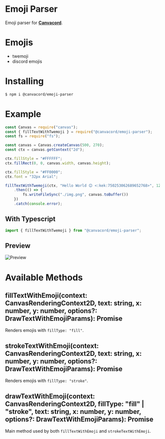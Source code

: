 # Emoji Parser
Emoji parser for **[Canvacord](https://npmjs.com/package/canvacord)**.

# Emojis
- twemoji
- discord emojis

# Installing

```sh
$ npm i @canvacord/emoji-parser
```

# Example

```js
const Canvas = require("canvas");
const { fillTextWithTwemoji } = require("@canvacord/emoji-parser");
const fs = require("fs");

const canvas = Canvas.createCanvas(500, 270);
const ctx = canvas.getContext("2d");

ctx.fillStyle = "#FFFFFF";
ctx.fillRect(0, 0, canvas.width, canvas.height);

ctx.fillStyle = "#FF0000";
ctx.font = "32px Arial";

fillTextWithTwemoji(ctx, "Hello World 😊 <:kek:750253062689652768>", 120, 150)
    .then(() => {
        fs.writeFileSync("./img.png", canvas.toBuffer())
    })
    .catch(console.error);

```

## With Typescript

```ts
import { fillTextWithTwemoji } from "@canvacord/emoji-parser";
```

## Preview
![Preview](https://i.imgur.com/1hyyd5P.png)

# Available Methods

## fillTextWithEmoji(context: CanvasRenderingContext2D, text: string, x: number, y: number, options?: DrawTextWithEmojiParams): Promise<void>
Renders emojis with `fillType: "fill"`.

## strokeTextWithEmoji(context: CanvasRenderingContext2D, text: string, x: number, y: number, options?: DrawTextWithEmojiParams): Promise<void>
Renders emojis with `fillType: "stroke"`.

## drawTextWithEmoji(context: CanvasRenderingContext2D, fillType: "fill" | "stroke", text: string, x: number, y: number, options?: DrawTextWithEmojiParams): Promise<void>
Main method used by both `fillTextWithEmoji` and `strokeTextWithEmoji`.
